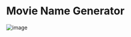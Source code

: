 # Movie Name Generator
![image](https://github.com/cxx5208/Movie-name-generator/assets/76988460/96e6c9bd-f395-4373-8b36-f4b19cec1984)

